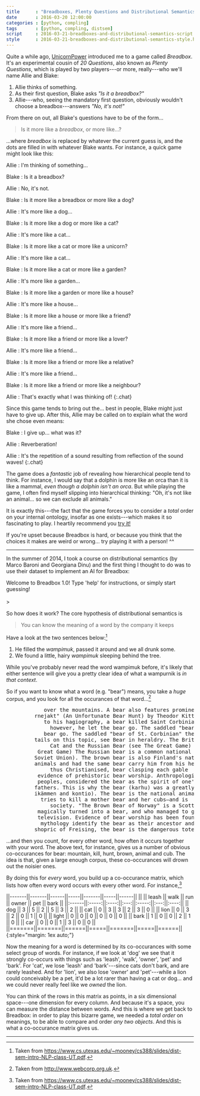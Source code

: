 ```yaml
---
title      : "Breadboxes, Plenty Questions and Distributional Semantics"
date       : 2016-03-20 12:00:00
categories : [python, compling]
tags       : [python, compling, distsem]
script     : 2016-03-21-breadboxes-and-distributional-semantics-script.html
style      : 2016-03-21-breadboxes-and-distributional-semantics-style.html
---
```


Quite a while ago, [UnicornPower][UnicornPower] introduced me to a
game called *Breadbox*. It's an experimental cousin of *20 Questions*,
also known as *Plenty Questions*, which is played by two players---or
more, really---who we'll name Allie and Blake:

 1. Allie thinks of something.
 2. As their first question, Blake asks *"Is it a breadbox?"*
 3. Allie---who, seeing the mandatory first question, obviously
    wouldn't choose a breadbox---answers *"No, it's not!"*

From there on out, all Blake's questions have to be of the form...

> Is it more like a *breadbox*, or more like...?

...where *breadbox* is replaced by whatever the current guess is, and
the dots are filled in with whatever Blake wants. For instance, a
quick game might look like this:

Allie
: I'm thinking of something...

Blake
: Is it a breadbox?

Allie
: No, it's not.

Blake
: Is it more like a breadbox or more like a dog?

Allie
: It's more like a dog...

Blake
: Is it more like a dog or more like a cat?

Allie
: It's more like a cat...

Blake
: Is it more like a cat or more like a unicorn?

Allie
: It's more like a cat...

Blake
: Is it more like a cat or more like a garden?

Allie
: It's more like a garden...

Blake
: Is it more like a garden or more like a house?

Allie
: It's more like a house...

Blake
: Is it more like a house or more like a friend?

Allie
: It's more like a friend...

Blake
: Is it more like a friend or more like a lover?

Allie
: It's more like a friend...

Blake
: Is it more like a friend or more like a relative?

Allie
: It's more like a friend...

Blake
: Is it more like a friend or more like a neighbour?

Allie
: That's exactly what I was thinking of!
{:.chat}

Since this game tends to bring out the... best in people, Blake might
just have to give up. After this, Allie may be called on to explain
what the word she chose even means:

Blake
: I give up... what was it?

Allie
: Reverberation!

Allie
: It's the repetition of a sound resulting from reflection of the sound waves!
{:.chat}

The game does a *fantastic* job of revealing how hierarchical people
tend to think. For instance, I would say that a dolphin is more like
an orca than it is like a mammal, *even though a dolphin isn't an
orca*. But while playing the game, I often find myself slipping into
hierarchical thinking: "Oh, it's not like an animal... so we can
exclude all animals."

It is exactly this---the fact that the game forces you to consider a
*total* order on your internal ontology, insofar as one exists---which
makes it so fascinating to play. I heartily recommend you <a
href="#breadbox">try it!</a>

If you're upset because Breadbox is hard, or because you think that
the choices it makes are weird or wrong... try playing it with a
person! ^^

---

In the summer of 2014, I took a course on distributional semantics (by
Marco Baroni and Georgiana Dinu) and the first thing I thought to do
was to use their dataset to implement an AI for Breadbox:

<div id="breadbox" class="breadbox-container">
  <div class="breadbox-console">
    <div class="breadbox-line breadbox-white">
    Welcome to Breadbox 1.0! Type 'help' for instructions, or simply start guessing!
    </div>
    <div class="breadbox-line">&nbsp;</div>
  </div>
  <div class="breadbox-bottom">
    <div class="breadbox-label">></div>
    <div id="breadbox-input"></div>
  </div>
</div>

So how does it work? The core hypothesis of distributional semantics is

> You can know the meaning of a word by the company it keeps

Have a look at the two sentences below:[^wampimuk]

 1. He filled the *wampimuk*, passed it around and we all drunk some.
 2. We found a little, hairy *wampimuk* sleeping behind the tree.

While you've probably never read the word wampimuk before, it's likely
that either sentence will give you a pretty clear idea of what a
wampurnik is *in that context*.

So if you want to know what a word (e.g. "bear") means, you take a
*huge* corpus, and you look for all the occurances of that
word...[^webcorp]

<pre style="margin-left: 3em;">
       over the mountains. A <a style="color:dark-orange;">bear</a> also features prominentl
    rnejakt" (An Unfortunate <a style="color:dark-orange;">Bear</a> Hunt) by Theodor Kittels
       to his hagiography, a <a style="color:dark-orange;">bear</a> killed Saint Corbinian's
         however, he let the <a style="color:dark-orange;">bear</a> go. The saddled "bear
       bear go. The saddled "<a style="color:dark-orange;">bear</a> of St. Corbinian" the
    tails on this topic, see <a style="color:dark-orange;">Bear</a> in heraldry. The British
         Cat and the Russian <a style="color:dark-orange;">Bear</a> (see The Great Game)
     Great Game) The Russian <a style="color:dark-orange;">bear</a> is a common national
    Soviet Union). The brown <a style="color:dark-orange;">bear</a> is also Finland's nation
    animals and had the same <a style="color:dark-orange;">bear</a> carry him from his hermi
         thus Christianised, <a style="color:dark-orange;">bear</a> clasping each gable
     evidence of prehistoric <a style="color:dark-orange;">bear</a> worship. Anthropologists
     peoples, considered the <a style="color:dark-orange;">bear</a> as the spirit of one's
    fathers. This is why the <a style="color:dark-orange;">bear</a> (karhu) was a greatly
    ikämmen and kontio). The <a style="color:dark-orange;">bear</a> is the national animal
      tries to kill a mother <a style="color:dark-orange;">bear</a> and her cubs—and is
         society. "The Brown <a style="color:dark-orange;">Bear</a> of Norway" is a Scottish
     magically turned into a <a style="color:dark-orange;">bear</a>, and who managed to get
     television. Evidence of <a style="color:dark-orange;">bear</a> worship has been found
      mythology identify the <a style="color:dark-orange;">bear</a> as their ancestor and
    shopric of Freising, the <a style="color:dark-orange;">bear</a> is the dangerous totem
</pre>

...and then you count, for every other word, how often it occurs
together with your word. The above text, for instance, gives us a
number of obvious co-occurances for bear: mountain, kill, hunt, brown,
animal and cub. The idea is that, given a large enough corpus, these
co-occurances will drown out the noisier ones.

By doing this for *every* word, you build up a co-occurance matrix,
which lists how often every word occurs with every other word. For
instance,[^wampimuk]

||-------||-------||------||-----||-------||-----||------||
||       || leash || walk || run || owner || pet || bark ||
||:------||:-----:||:----:||:---:||:-----:||:---:||:----:||
|| dog   || 3     || 5    || 2   || 5     || 3   || 2    ||
|| cat   || 0     || 3    || 3   || 2     || 3   || 0    ||
|| lion  || 0     || 3    || 2   || 0     || 1   || 0    ||
|| light || 0     || 0    || 0   || 0     || 0   || 0    ||
|| bark  || 1     || 0    || 0   || 2     || 1   || 0    ||
|| car   || 0     || 0    || 1   || 3     || 0   || 0    ||
||=======||=======||======||=====||=======||=====||======||
{:style="margin: 1ex auto;"}

Now the meaning for a word is determined by its co-occurances with
some select group of words. For instance, if we look at 'dog' we see
that it strongly co-occurs with things such as 'leash', 'walk',
'owner', 'pet' and 'bark'. For 'cat', we lose 'leash' and
'bark'---since cats don't bark, and are rarely leashed. And for
'lion', we also lose 'owner' and 'pet'---while a lion could
conceivably be a pet, it'd be a lot rarer than having a cat or
dog... and we could never really feel like we *owned* the lion.

You can think of the rows in this matrix as points, in a six
dimensional space---one dimension for every column. And because it's a
space, you can measure the distance between words. And this is where
we get back to Breadbox: in order to play this bizarre game, we needed
a *total order* on meanings, to be able to compare and order *any two
objects*. And this is what a co-occurance matrix gives us.

---

[UnicornPower]: https://github.com/UnicornPower
[^wampimuk]: Taken from <https://www.cs.utexas.edu/~mooney/cs388/slides/dist-sem-intro-NLP-class-UT.pdf>.
[^webcorp]: Taken from <http://www.webcorp.org.uk>.
